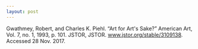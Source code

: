 ```yaml
---
layout: post
---
```


<p class="citation">
Gwathmey, Robert, and Charles K. Piehl. “Art for Art&#39;s Sake?” American Art, Vol. 7, no. 1,
1993, p. 101. JSTOR, JSTOR. <a href="http://www.jstor.org/stable/3109138">www.jstor.org/stable/3109138</a>. Accessed 28 Nov. 2017.
</p>
